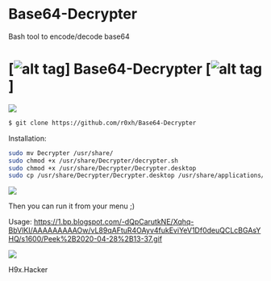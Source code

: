 # Base64-Decrypter
Bash tool to encode/decode base64

# [![alt tag](http://icons.iconarchive.com/icons/dakirby309/simply-styled/32/OS-Linux-icon.png)] Base64-Decrypter [![alt tag](http://icons.iconarchive.com/icons/dakirby309/simply-styled/32/OS-Linux-icon.png)]

<img src="https://i.imgur.com/Ph4c5em.png" data-canonical-src="https://i.imgur.com/Ph4c5em.png" style="max-width:100%;">

```bash
$ git clone https://github.com/r0xh/Base64-Decrypter
```

Installation: 
```bash
sudo mv Decrypter /usr/share/
sudo chmod +x /usr/share/Decrypter/decrypter.sh
sudo chmod +x /usr/share/Decrypter/Decrypter.desktop
sudo cp /usr/share/Decrypter/Decrypter.desktop /usr/share/applications/
```

<img src="https://i.imgur.com/3vXmfuD.gif" data-canonical-src="https://i.imgur.com/3vXmfuD.gif" style="max-width:100%;">

Then you can run it from your menu ;)

Usage:
https://1.bp.blogspot.com/-dQpCarutkNE/Xqhq-BbVlKI/AAAAAAAAAOw/vL89qAFtuR4OAyv4fukEviYeV1Df0deuQCLcBGAsYHQ/s1600/Peek%2B2020-04-28%2B13-37.gif

<img src="https://1.bp.blogspot.com/-dQpCarutkNE/Xqhq-BbVlKI/AAAAAAAAAOw/vL89qAFtuR4OAyv4fukEviYeV1Df0deuQCLcBGAsYHQ/s1600/Peek%2B2020-04-28%2B13-37.gif" data-canonical style="max-width:100%;">


H9x.Hacker
